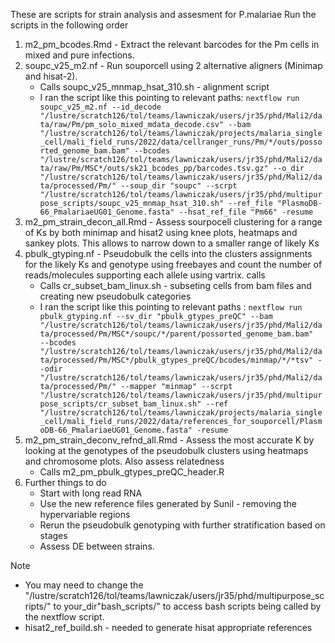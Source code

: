 These are scripts for strain analysis and assesment for P.malariae
Run the scripts in the following order

1. m2_pm_bcodes.Rmd - Extract the relevant barcodes for the Pm cells in mixed and pure infections.
2. soupc_v25_m2.nf - Run souporcell using 2 alternative aligners (Minimap and hisat-2). 
   - Calls soupc_v25_mnmap_hsat_310.sh - alignment script
   - I ran the script like this pointing to relevant paths: `nextflow run soupc_v25_m2.nf --id_decode "/lustre/scratch126/tol/teams/lawniczak/users/jr35/phd/Mali2/data/raw/Pm/pm_solo_mixed_mdata_decode.csv" --bam "/lustre/scratch126/tol/teams/lawniczak/projects/malaria_single_cell/mali_field_runs/2022/data/cellranger_runs/Pm/*/outs/possorted_genome_bam.bam" --bcodes "/lustre/scratch126/tol/teams/lawniczak/users/jr35/phd/Mali2/data/raw/Pm/MSC*/outs/sk21_bcodes_pp/barcodes.tsv.gz" --o_dir "/lustre/scratch126/tol/teams/lawniczak/users/jr35/phd/Mali2/data/processed/Pm/" --soup_dir "soupc" --scrpt "/lustre/scratch126/tol/teams/lawniczak/users/jr35/phd/multipurpose_scripts/soupc_v25_mnmap_hsat_310.sh" --ref_file "PlasmoDB-66_PmalariaeUG01_Genome.fasta" --hsat_ref_file "Pm66" -resume`
3. m2_pm_strain_decon_all.Rmd - Assess sourpocell clustering for a range of Ks by both minimap and hisat2 using knee plots, heatmaps and sankey plots. This allows to narrow down to a smaller range of likely Ks
4. pbulk_gtyping.nf - Pseudobulk the cells into the clusters assignments for the likely Ks and genotype using freebayes and count the number of reads/molecules supporting each allele using vartrix. calls
   - Calls cr_subset_bam_linux.sh - subseting cells from bam files and creating new pseudobulk categories
   - I ran the script like this pointing to relevant paths : `nextflow run pbulk_gtyping.nf --sv_dir "pbulk_gtypes_preQC" --bam "/lustre/scratch126/tol/teams/lawniczak/users/jr35/phd/Mali2/data/processed/Pm/MSC*/soupc/*/parent/possorted_genome_bam.bam"  --bcodes "/lustre/scratch126/tol/teams/lawniczak/users/jr35/phd/Mali2/data/processed/Pm/MSC*/pbulk_gtypes_preQC/bcodes/minmap/*/*tsv" --odir "/lustre/scratch126/tol/teams/lawniczak/users/jr35/phd/Mali2/data/processed/Pm/" --mapper "minmap" --scrpt "/lustre/scratch126/tol/teams/lawniczak/users/jr35/phd/multipurpose_scripts/cr_subset_bam_linux.sh" --ref  "/lustre/scratch126/tol/teams/lawniczak/projects/malaria_single_cell/mali_field_runs/2022/data/references_for_souporcell/PlasmoDB-66_PmalariaeUG01_Genome.fasta" -resume` 
5. m2_pm_strain_deconv_refnd_all.Rmd - Assess the most accurate K by looking at the genotypes of the pseudobulk clusters using heatmaps and chromosome plots. Also assess relatedness
   - Calls m2_pm_pbulk_gtypes_preQC_header.R
6. Further things to do
   - Start with long read RNA
   - Use the new reference files generated by Sunil - removing the hypervariable regions
   - Rerun the pseudobulk genotyping with further stratification based on stages
   - Assess DE between strains.

Note
- You may need to change the "/lustre/scratch126/tol/teams/lawniczak/users/jr35/phd/multipurpose_scripts/" to your_dir"bash_scripts/" to access bash scripts being called by the nextflow script.
- hisat2_ref_build.sh - needed to generate hisat appropriate references

   
